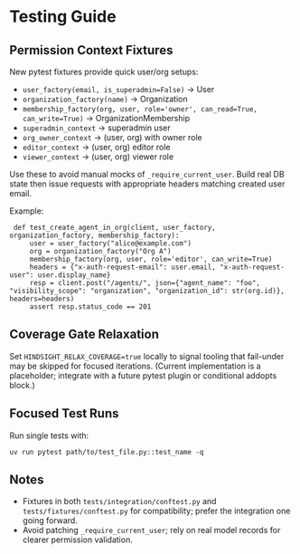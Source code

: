 # Testing Guide

## Permission Context Fixtures
New pytest fixtures provide quick user/org setups:
- `user_factory(email, is_superadmin=False)` -> User
- `organization_factory(name)` -> Organization
- `membership_factory(org, user, role='owner', can_read=True, can_write=True)` -> OrganizationMembership
- `superadmin_context` -> superadmin user
- `org_owner_context` -> (user, org) with owner role
- `editor_context` -> (user, org) editor role
- `viewer_context` -> (user, org) viewer role

Use these to avoid manual mocks of `_require_current_user`. Build real DB state then issue requests with appropriate headers matching created user email.

Example:
```
 def test_create_agent_in_org(client, user_factory, organization_factory, membership_factory):
     user = user_factory("alice@example.com")
     org = organization_factory("Org A")
     membership_factory(org, user, role='editor', can_write=True)
     headers = {"x-auth-request-email": user.email, "x-auth-request-user": user.display_name}
     resp = client.post("/agents/", json={"agent_name": "foo", "visibility_scope": "organization", "organization_id": str(org.id)}, headers=headers)
     assert resp.status_code == 201
```

## Coverage Gate Relaxation
Set `HINDSIGHT_RELAX_COVERAGE=true` locally to signal tooling that fail-under may be skipped for focused iterations. (Current implementation is a placeholder; integrate with a future pytest plugin or conditional addopts block.)

## Focused Test Runs
Run single tests with:
```
uv run pytest path/to/test_file.py::test_name -q
```

## Notes
- Fixtures in both `tests/integration/conftest.py` and `tests/fixtures/conftest.py` for compatibility; prefer the integration one going forward.
- Avoid patching `_require_current_user`; rely on real model records for clearer permission validation.
